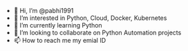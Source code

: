 - 👋 Hi, I’m @pabhi1991
- 👀 I’m interested in Python, Cloud, Docker, Kubernetes
- 🌱 I’m currently learning Python
- 💞️ I’m looking to collaborate on Python Automation projects
- 📫 How to reach me my emial ID 

<!---
pabhi1991/pabhi1991 is a ✨ special ✨ repository because its `README.md` (this file) appears on your GitHub profile.
You can click the Preview link to take a look at your changes.
--->
